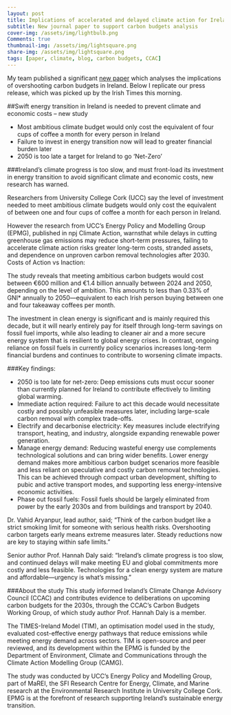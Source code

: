```yaml
---
layout: post
title: Implications of accelerated and delayed climate action for Ireland’s energy transition under carbon budgets
subtitle: New journal paper to support carbon budgets analysis
cover-img: /assets/img/lightbulb.png
Comments: true
thumbnail-img: /assets/img/lightsquare.png
share-img: /assets/img/lightsquare.png
tags: [paper, climate, blog, carbon budgets, CCAC]
---
```


My team published a significant [new paper](https://www.nature.com/articles/s44168-024-00181-7) which analyses the implications of overshooting carbon budgets in Ireland. Below I replicate our press release, which was picked up by the Irish Times this morning.

##Swift energy transition in Ireland is needed to prevent climate and economic costs – new study

- Most ambitious climate budget would only cost the equivalent of four cups of coffee a month for every person in Ireland
- Failure to invest in energy transition now will lead to greater financial burden later
- 2050 is too late a target for Ireland to go ‘Net-Zero’

###Ireland’s climate progress is too slow, and must front-load its investment in energy transition to avoid significant climate and economic costs, new research has warned.

Researchers from University College Cork (UCC) say the level of investment needed to meet ambitious climate budgets would only cost the equivalent of between one and four cups of coffee a month for each person in Ireland.

However the research from UCC’s Energy Policy and Modelling Group (EPMG), published in npj Climate Action, warnsthat while delays in cutting greenhouse gas emissions may reduce short-term pressures, failing to accelerate climate action risks greater long-term costs, stranded assets, and dependence on unproven carbon removal technologies after 2030.
Costs of Action vs Inaction:

The study reveals that meeting ambitious carbon budgets would cost between €600 million and €1.4 billion annually between 2024 and 2050, depending on the level of ambition. This amounts to less than 0.33% of GNI* annually to 2050—equivalent to each Irish person buying between one and four takeaway coffees per month.

The investment in clean energy is significant and is mainly required this decade, but it will nearly entirely pay for itself through long-term savings on fossil fuel imports, while also leading to cleaner air and a more secure energy system that is resilient to global energy crises. In contrast, ongoing reliance on fossil fuels in currently policy scenarios increases long-term financial burdens and continues to contribute to worsening climate impacts.

###Key findings:
- 2050 is too late for net-zero: Deep emissions cuts must occur sooner than currently planned for Ireland to contribute effectively to limiting global warming.
- Immediate action required: Failure to act this decade would necessitate costly and possibly unfeasible measures later, including large-scale carbon removal with complex trade-offs.
- Electrify and decarbonise electricity: Key measures include electrifying transport, heating, and industry, alongside expanding renewable power generation.
- Manage energy demand: Reducing wasteful energy use complements technological solutions and can bring wider benefits. Lower energy demand makes more ambitious carbon budget scenarios more feasible and less reliant on speculative and costly carbon removal technologies. This can be achieved through compact urban development, shifting to pubic and active transport modes, and supporting less energy-intensive economic activities.
- Phase out fossil fuels: Fossil fuels should be largely eliminated from power by the early 2030s and from buildings and transport by 2040.

Dr. Vahid Aryanpur, lead author, said; “Think of the carbon budget like a strict smoking limit for someone with serious health risks. Overshooting carbon targets early means extreme measures later. Steady reductions now are key to staying within safe limits.”

Senior author Prof. Hannah Daly said:
“Ireland’s climate progress is too slow, and continued delays will make meeting EU and global commitments more costly and less feasible. Technologies for a clean energy system are mature and affordable—urgency is what’s missing.”

###About the study
This study informed Ireland’s Climate Change Advisory Council (CCAC) and contributes evidence to deliberations on upcoming carbon budgets for the 2030s, through the CCAC’s Carbon Budgets Working Group, of which study author Prof. Hannah Daly is a member.

The TIMES-Ireland Model (TIM), an optimisation model used in the study, evaluated cost-effective energy pathways that reduce emissions while meeting energy demand across sectors. TIM is open-source and peer reviewed, and its development within the EPMG is funded by the Department of Environment, Climate and Communications through the Climate Action Modelling Group (CAMG).
 
The study was conducted by UCC’s Energy Policy and Modelling Group, part of MaREI, the SFI Research Centre for Energy, Climate, and Marine research at the Environmental Research Institute in University College Cork. EPMG is at the forefront of research supporting Ireland’s sustainable energy transition.

